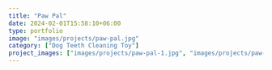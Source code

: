 ```yaml
---
title: "Paw Pal"
date: 2024-02-01T15:58:10+06:00
type: portfolio
image: "images/projects/paw-pal.jpg"
category: ["Dog Teeth Cleaning Toy"]
project_images: ["images/projects/paw-pal-1.jpg", "images/projects/paw-pal-2.jpg", "images/projects/paw-pal-3.jpg", "images/projects/paw-pal-4.jpg", "images/projects/paw-pal-5.jpg", "images/projects/paw-pal-6.jpg", "images/projects/paw-pal-7.jpg"]
---
```

